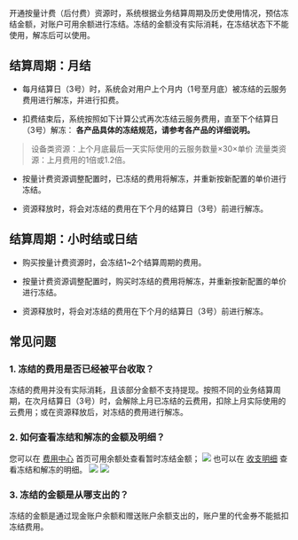 开通按量计费（后付费）资源时，系统根据业务结算周期及历史使用情况，预估冻结金额，对账户可用余额进行冻结。冻结的金额没有实际消耗，在冻结状态下不能使用，解冻后可以使用。



## 结算周期：月结

- 每月结算日（3号）时，系统会对用户上个月内（1号至月底）被冻结的云服务费用进行解冻，并进行扣费。

- 扣费结束后，系统按照如下计算公式再次冻结云服务费用，直至下个结算日（3号）解冻：
**各产品具体的冻结规范，请参考各产品的详细说明。**
>设备类资源：上个月底最后一天实际使用的云服务数量×30×单价
>流量类资源：上月费用的1倍或1.2倍。

- 按量计费资源调整配置时，已冻结的费用将解冻，并重新按新配置的单价进行冻结。

- 资源释放时，将会对冻结的费用在下个月的结算日（3号）前进行解冻。


## 结算周期：小时结或日结

- 购买按量计费资源时，会冻结1~2个结算周期的费用。

- 按量计费资源调整配置时，购买时冻结的费用将解冻，并重新按新配置的单价进行冻结。

- 资源释放时，将会对冻结的费用在下个月的结算日（3号）前进行解冻。




## 常见问题


### 1. 冻结的费用是否已经被平台收取？
冻结的费用并没有实际消耗，且该部分金额不支持提现。按照不同的业务结算周期，在次月结算日（3号）时，会解除上月已冻结的云费用，扣除上月实际使用的云费用；或在资源释放后，对冻结的费用进行解冻。

### 2. 如何查看冻结和解冻的金额及明细？
您可以在 [费用中心](https://console.cloud.tencent.com/account) 首页可用余额处查看暂时冻结金额；
![](https://mc.qcloudimg.com/static/img/97a72baf668eae9b83de8e6efb91e458/image.png)
也可以在 [收支明细](https://console.cloud.tencent.com/account/fee) 查看冻结和解冻的明细。
![](https://mc.qcloudimg.com/static/img/a5d14f1892a4ffbc3e884bf8e9f690a4/image.png)
![](https://mc.qcloudimg.com/static/img/595ba2d9f669c1a16e9d28c9b264fef9/image.png)

### 3. 冻结的金额是从哪支出的？
冻结的金额是通过现金账户余额和赠送账户余额支出的，账户里的代金券不能抵扣冻结费用。
